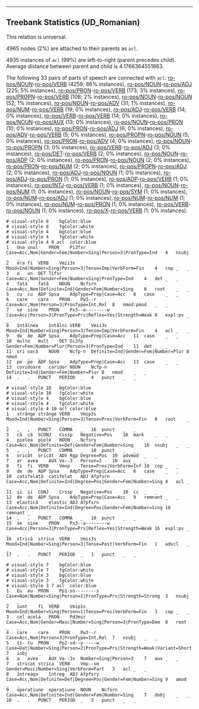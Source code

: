 

--------------------------------------------------------------------------------

## Treebank Statistics (UD_Romanian)

This relation is universal.

4965 nodes (2%) are attached to their parents as `acl`.

4935 instances of `acl` (99%) are left-to-right (parent precedes child).
Average distance between parent and child is 4.1766364551863.

The following 33 pairs of parts of speech are connected with `acl`: [ro-pos/NOUN]()-[ro-pos/VERB]() (4259; 86% instances), [ro-pos/NOUN]()-[ro-pos/ADJ]() (225; 5% instances), [ro-pos/PRON]()-[ro-pos/VERB]() (173; 3% instances), [ro-pos/PROPN]()-[ro-pos/VERB]() (108; 2% instances), [ro-pos/NOUN]()-[ro-pos/NOUN]() (52; 1% instances), [ro-pos/NOUN]()-[ro-pos/ADV]() (31; 1% instances), [ro-pos/NUM]()-[ro-pos/VERB]() (19; 0% instances), [ro-pos/ADJ]()-[ro-pos/VERB]() (14; 0% instances), [ro-pos/VERB]()-[ro-pos/VERB]() (14; 0% instances), [ro-pos/NOUN]()-[ro-pos/AUX]() (13; 0% instances), [ro-pos/NOUN]()-[ro-pos/PRON]() (10; 0% instances), [ro-pos/PRON]()-[ro-pos/ADJ]() (6; 0% instances), [ro-pos/ADV]()-[ro-pos/VERB]() (5; 0% instances), [ro-pos/PROPN]()-[ro-pos/NOUN]() (5; 0% instances), [ro-pos/PRON]()-[ro-pos/ADV]() (4; 0% instances), [ro-pos/NOUN]()-[ro-pos/PROPN]() (3; 0% instances), [ro-pos/VERB]()-[ro-pos/ADJ]() (3; 0% instances), [ro-pos/DET]()-[ro-pos/VERB]() (2; 0% instances), [ro-pos/NOUN]()-[ro-pos/ADP]() (2; 0% instances), [ro-pos/PRON]()-[ro-pos/NOUN]() (2; 0% instances), [ro-pos/PRON]()-[ro-pos/NUM]() (2; 0% instances), [ro-pos/PROPN]()-[ro-pos/ADJ]() (2; 0% instances), [ro-pos/ADJ]()-[ro-pos/NOUN]() (1; 0% instances), [ro-pos/ADJ]()-[ro-pos/PRON]() (1; 0% instances), [ro-pos/ADP]()-[ro-pos/VERB]() (1; 0% instances), [ro-pos/INTJ]()-[ro-pos/VERB]() (1; 0% instances), [ro-pos/NOUN]()-[ro-pos/NUM]() (1; 0% instances), [ro-pos/NOUN]()-[ro-pos/SYM]() (1; 0% instances), [ro-pos/NUM]()-[ro-pos/ADJ]() (1; 0% instances), [ro-pos/NUM]()-[ro-pos/NUM]() (1; 0% instances), [ro-pos/NUM]()-[ro-pos/PRON]() (1; 0% instances), [ro-pos/VERB]()-[ro-pos/NOUN]() (1; 0% instances), [ro-pos/X]()-[ro-pos/VERB]() (1; 0% instances).


~~~ conllu
# visual-style 8	bgColor:blue
# visual-style 8	fgColor:white
# visual-style 4	bgColor:blue
# visual-style 4	fgColor:white
# visual-style 4 8 acl	color:blue
1	Una	unul	PRON	Pi3fsr	Case=Acc,Nom|Gender=Fem|Number=Sing|Person=3|PronType=Ind	4	nsubj	_	_
2	era	fi	VERB	Vmii3s	Mood=Ind|Number=Sing|Person=3|Tense=Imp|VerbForm=Fin	4	cop	_	_
3	o	un	DET	Tifsr	Case=Acc,Nom|Gender=Fem|Number=Sing|PronType=Ind	4	det	_	_
4	fată	fată	NOUN	Ncfsrn	Case=Acc,Nom|Definite=Ind|Gender=Fem|Number=Sing	0	root	_	_
5	cu	cu	ADP	Spsa	AdpType=Prep|Case=Acc	6	case	_	_
6	care	care	PRON	Pw3--r	Case=Acc,Nom|Person=3|PronType=Int,Rel	8	nmod:pmod	_	_
7	se	sine	PRON	Px3--a--------w	Case=Acc|Person=3|PronType=Prs|Reflex=Yes|Strength=Weak	8	expl:pv	_	_
8	întâlnea	întâlni	VERB	Vmii3s	Mood=Ind|Number=Sing|Person=3|Tense=Imp|VerbForm=Fin	4	acl	_	_
9	de	de	ADP	Spsa	AdpType=Prep|Case=Acc	11	case	_	_
10	multe	mult	DET	Di3fp	Gender=Fem|Number=Plur|Person=3|PronType=Ind	11	det	_	_
11	ori	oară	NOUN	Ncfp-n	Definite=Ind|Gender=Fem|Number=Plur	8	nmod	_	_
12	pe	pe	ADP	Spsa	AdpType=Prep|Case=Acc	13	case	_	_
13	coridoare	coridor	NOUN	Ncfp-n	Definite=Ind|Gender=Fem|Number=Plur	8	nmod	_	_
14	.	.	PUNCT	PERIOD	_	4	punct	_	_

~~~


~~~ conllu
# visual-style 10	bgColor:blue
# visual-style 10	fgColor:white
# visual-style 4	bgColor:blue
# visual-style 4	fgColor:white
# visual-style 4 10 acl	color:blue
1	strânge	strânge	VERB	Vmip3s	Mood=Ind|Number=Sing|Person=3|Tense=Pres|VerbForm=Fin	0	root	_	_
2	,	,	PUNCT	COMMA	_	16	punct	_	_
3	că	că	SCONJ	Csssp	Negative=Pos	16	mark	_	_
4	pielea	piele	NOUN	Ncfsry	Case=Acc,Nom|Definite=Def|Gender=Fem|Number=Sing	16	nsubj	_	_
5	,	,	PUNCT	COMMA	_	10	punct	_	_
6	oricât	oricât	ADV	Rgp	Degree=Pos	10	advmod	_	_
7	ar	avea	AUX	Va--3	Person=3	10	aux	_	_
8	fi	fi	VERB	Vmnp	Tense=Pres|VerbForm=Inf	10	cop	_	_
9	de	de	ADP	Spsa	AdpType=Prep|Case=Acc	6	case	_	_
10	catifelată	catifelat	ADJ	Afpfsrn	Case=Acc,Nom|Definite=Ind|Degree=Pos|Gender=Fem|Number=Sing	4	acl	_	_
11	și	și	CONJ	Crssp	Negative=Pos	10	cc	_	_
12	de	de	ADP	Spsa	AdpType=Prep|Case=Acc	9	remnant	_	_
13	elastică	elastic	ADJ	Afpfsrn	Case=Acc,Nom|Definite=Ind|Degree=Pos|Gender=Fem|Number=Sing	10	remnant	_	_
14	,	,	PUNCT	COMMA	_	10	punct	_	_
15	se	sine	PRON	Px3--a--------w	Case=Acc|Person=3|PronType=Prs|Reflex=Yes|Strength=Weak	16	expl:pv	_	_
16	strică	strica	VERB	Vmis3s	Mood=Ind|Number=Sing|Person=3|Tense=Past|VerbForm=Fin	1	advcl	_	_
17	.	.	PUNCT	PERIOD	_	1	punct	_	_

~~~


~~~ conllu
# visual-style 7	bgColor:blue
# visual-style 7	fgColor:white
# visual-style 3	bgColor:blue
# visual-style 3	fgColor:white
# visual-style 3 7 acl	color:blue
1	Eu	eu	PRON	Pp1-sn--------s	Case=Nom|Number=Sing|Person=1|PronType=Prs|Strength=Strong	3	nsubj	_	_
2	sunt	fi	VERB	Vmip1s	Mood=Ind|Number=Sing|Person=1|Tense=Pres|VerbForm=Fin	3	cop	_	_
3	cel	acela	PRON	Pd3msr	Case=Acc,Nom|Gender=Masc|Number=Sing|Person=3|PronType=Dem	0	root	_	_
4	care	care	PRON	Pw3--r	Case=Acc,Nom|Person=3|PronType=Int,Rel	7	nsubj	_	_
5	ți-	tu	PRON	Pp2-sd--y-----w	Case=Dat|Number=Sing|Person=2|PronType=Prs|Strength=Weak|Variant=Short	7	iobj	_	_
6	a	avea	AUX	Va--3s	Number=Sing|Person=3	7	aux	_	_
7	stricat	strica	VERB	Vmp--sm	Gender=Masc|Number=Sing|VerbForm=Part	3	acl	_	_
8	întreaga	întreg	ADJ	Afpfsry	Case=Acc,Nom|Definite=Def|Degree=Pos|Gender=Fem|Number=Sing	9	amod	_	_
9	operațiune	operațiune	NOUN	Ncfsrn	Case=Acc,Nom|Definite=Ind|Gender=Fem|Number=Sing	7	dobj	_	_
10	.	.	PUNCT	PERIOD	_	3	punct	_	_

~~~


